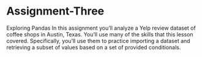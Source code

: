 # Assignment-Three

Exploring Pandas
In this assignment you’ll analyze a Yelp review dataset of coffee shops in Austin, Texas. You’ll use many of the skills that this lesson covered. Specifically, you’ll use them to practice importing a dataset and retrieving a subset of values based on a set of provided conditionals.
